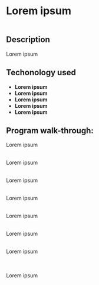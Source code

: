 <h1>Lorem ipsum</h1>

![]()

<h2>Description</h2>
Lorem ipsum
<br />

<h2>Techonology used</h2>

- <b>Lorem ipsum</b> 
- <b>Lorem ipsum</b>
- <b>Lorem ipsum</b>
- <b>Lorem ipsum</b>
- <b>Lorem ipsum</b>

<h2>Program walk-through:</h2>


Lorem ipsum  <br/>
 
![]()
<br />
<br />
Lorem ipsum  <br/>

![]()
<br />
<br />
Lorem ipsum  <br/>

![]()
<br />
<br />
Lorem ipsum  <br/>

![]()
<br />
<br />
Lorem ipsum  <br/>

![]()
<br />
<br />
Lorem ipsum  <br/>

![]()
<br />
<br />
Lorem ipsum
<br/>
<br />

![]()
<br />
<br />
Lorem ipsum



<!--
 ```diff
- text in red
+ text in green
! text in orange
# text in gray
@@ text in purple (and bold)@@
```
--!>
